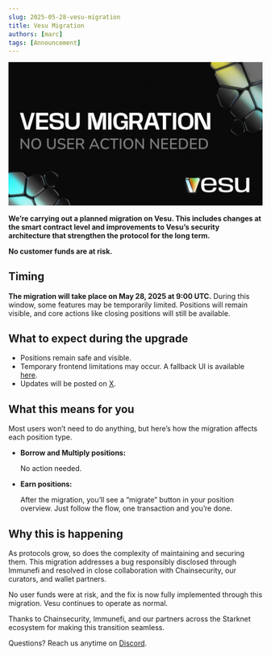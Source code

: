 ```yaml
---
slug: 2025-05-28-vesu-migration
title: Vesu Migration
authors: [marc]
tags: [Announcement]
---
```


![Vesu Migration](migration.png)

**We’re carrying out a planned migration on Vesu. This includes changes at the smart contract level and improvements to Vesu’s security architecture that strengthen the protocol for the long term.**

**No customer funds are at risk.**

## Timing

**The migration will take place on May 28, 2025 at 9:00 UTC.** During this window, some features may be temporarily limited. Positions will remain visible, and core actions like closing positions will still be available.

## What to expect during the upgrade

- Positions remain safe and visible.
- Temporary frontend limitations may occur. A fallback UI is available [here](https://migration.vesu.xyz).
- Updates will be posted  on [X](https://x.com/vesuxyz).


## What this means for you 

Most users won’t need to do anything, but here’s how the migration affects each position type.
- **Borrow and Multiply positions:**
    
    No action needed. 
    
- **Earn positions:**
    
    After the migration, you’ll see a “migrate” button in your position overview. Just follow the flow, one transaction and you’re done. 


## Why this is happening
As protocols grow, so does the complexity of maintaining and securing them.
This migration addresses a bug responsibly disclosed through Immunefi and resolved in close collaboration with Chainsecurity, our curators, and wallet partners.

No user funds were at risk, and the fix is now fully implemented through this migration. Vesu continues to operate as normal.

Thanks to Chainsecurity, Immunefi, and our partners across the Starknet ecosystem for making this transition seamless.

Questions? Reach us anytime on [Discord](https://discord.gg/8QeGhHch).